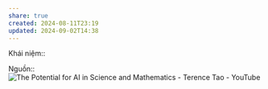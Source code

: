 ```yaml
---
share: true
created: 2024-08-11T23:19
updated: 2024-09-02T14:38
---
```

Khái niệm:: 

Nguồn:: ![The Potential for AI in Science and Mathematics - Terence Tao - YouTube](https://youtu.be/_sTDSO74D8Q)